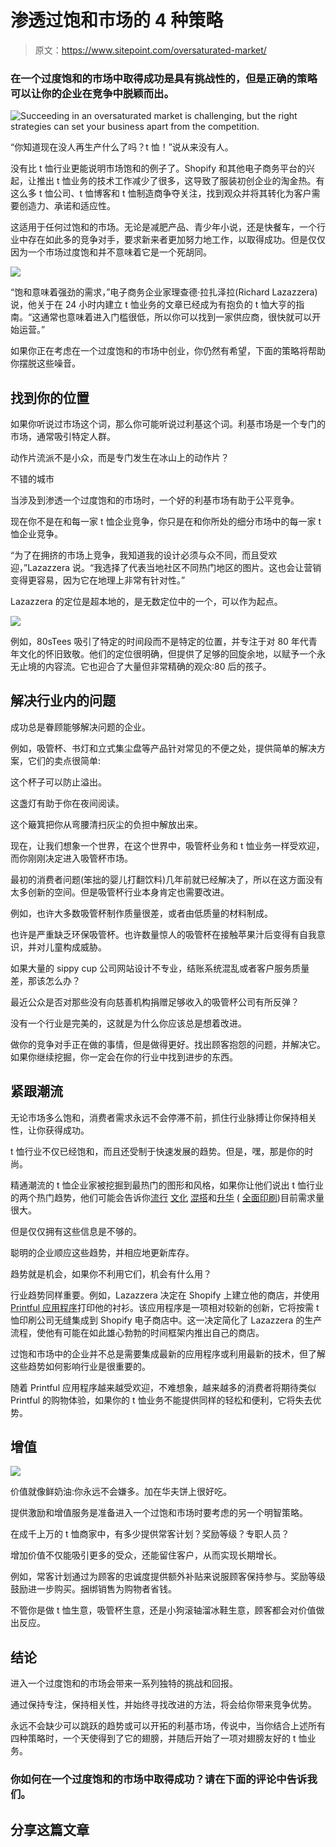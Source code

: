 # 渗透过饱和市场的 4 种策略

> 原文：<https://www.sitepoint.com/oversaturated-market/>

### 在一个过度饱和的市场中取得成功是具有挑战性的，但是正确的策略可以让你的企业在竞争中脱颖而出。

![Succeeding in an oversaturated market is challenging, but the right strategies can set your business apart from the competition.](img/869a90d0c3c969e69a396a5a168df099.png "Oversaturated Market")

“你知道现在没人再生产什么了吗？t 恤！”说从来没有人。

没有比 t 恤行业更能说明市场饱和的例子了。Shopify 和其他电子商务平台的兴起，让推出 t 恤业务的技术工作减少了很多，这导致了服装初创企业的淘金热。有这么多 t 恤公司、t 恤博客和 t 恤制造商争夺关注，找到观众并将其转化为客户需要创造力、承诺和适应性。

这适用于任何过饱和的市场。无论是减肥产品、青少年小说，还是快餐车，一个行业中存在如此多的竞争对手，要求新来者更加努力地工作，以取得成功。但是仅仅因为一个市场过度饱和并不意味着它是一个死胡同。

![](img/208ef87d868f38aed95c47ab81c7a6bb.png)

“饱和意味着强劲的需求，”电子商务企业家理查德·拉扎泽拉(Richard Lazazzera)说，他关于在 24 小时内建立 t 恤业务的文章已经成为有抱负的 t 恤大亨的指南。“这通常也意味着进入门槛很低，所以你可以找到一家供应商，很快就可以开始运营。”

如果你正在考虑在一个过度饱和的市场中创业，你仍然有希望，下面的策略将帮助你摆脱这些噪音。

## 找到你的位置

如果你听说过市场这个词，那么你可能听说过利基这个词。利基市场是一个专门的市场，通常吸引特定人群。

动作片流派不是小众，而是专门发生在冰山上的动作片？

不错的城市

当涉及到渗透一个过度饱和的市场时，一个好的利基市场有助于公平竞争。

现在你不是在和每一家 t 恤企业竞争，你只是在和你所处的细分市场中的每一家 t 恤企业竞争。

“为了在拥挤的市场上竞争，我知道我的设计必须与众不同，而且受欢迎，”Lazazzera 说。“我选择了代表当地社区不同热门地区的图片。这也会让营销变得更容易，因为它在地理上非常有针对性。”

Lazazzera 的定位是超本地的，是无数定位中的一个，可以作为起点。

![](img/bc38b5178859fcf6c2535a5b8dc48750.png)

例如，80sTees 吸引了特定的时间段而不是特定的位置，并专注于对 80 年代青年文化的怀旧致敬。他们的定位很明确，但提供了足够的回旋余地，以赋予一个永无止境的内容流。它也迎合了大量但非常精确的观众:80 后的孩子。

## 解决行业内的问题

成功总是眷顾能够解决问题的企业。

例如，吸管杯、书灯和立式集尘盘等产品针对常见的不便之处，提供简单的解决方案，它们的卖点很简单:

这个杯子可以防止溢出。

这盏灯有助于你在夜间阅读。

这个簸箕把你从弯腰清扫灰尘的负担中解放出来。

现在，让我们想象一个世界，在这个世界中，吸管杯业务和 t 恤业务一样受欢迎，而你刚刚决定进入吸管杯市场。

最初的消费者问题(笨拙的婴儿打翻饮料)几年前就已经解决了，所以在这方面没有太多创新的空间。但是吸管杯行业本身肯定也需要改进。

例如，也许大多数吸管杯制作质量很差，或者由低质量的材料制成。

也许是严重缺乏环保吸管杯。也许数量惊人的吸管杯在接触苹果汁后变得有自我意识，并对儿童构成威胁。

如果大量的 sippy cup 公司网站设计不专业，结账系统混乱或者客户服务质量差，那该怎么办？

最近公众是否对那些没有向慈善机构捐赠足够收入的吸管杯公司有所反弹？

没有一个行业是完美的，这就是为什么你应该总是想着改进。

做你的竞争对手正在做的事情，但是做得更好。找出顾客抱怨的问题，并解决它。如果你继续挖掘，你一定会在你的行业中找到进步的东西。

## 紧跟潮流

无论市场多么饱和，消费者需求永远不会停滞不前，抓住行业脉搏让你保持相关性，让你获得成功。

t 恤行业不仅已经饱和，而且还受制于快速发展的趋势。但是，嘿，那是你的时尚。

精通潮流的 t 恤企业家被挖掘到最热门的图形和风格，如果你让他们说出 t 恤行业的两个热门趋势，他们可能会告诉你[流行](https://www.teepublic.com/t-shirt/145725-a-new-king) [文化](https://www.teepublic.com/t-shirt/159671-yoshi-mitsu) [混搭](https://www.teepublic.com/t-shirt/158205-let-them-live)和[升华](http://www.zumiez.com/imaginary-foundation-the-void-sublimated-t-shirt.html) ( [全面印刷](http://www.zumiez.com/imaginary-foundation-beginning-tee-shirt.html))目前需求量很大。

但是仅仅拥有这些信息是不够的。

聪明的企业顺应这些趋势，并相应地更新库存。

趋势就是机会，如果你不利用它们，机会有什么用？

行业趋势同样重要。例如，Lazazzera 决定在 Shopify 上建立他的商店，并使用 [Printful 应用程序](https://apps.shopify.com/printful)打印他的衬衫。该应用程序是一项相对较新的创新，它将按需 t 恤印刷公司无缝集成到 Shopify 电子商店中。这一决定简化了 Lazazzera 的生产流程，使他有可能在如此雄心勃勃的时间框架内推出自己的商店。

过饱和市场中的企业并不总是需要集成最新的应用程序或利用最新的技术，但了解这些趋势如何影响行业是很重要的。

随着 Printful 应用程序越来越受欢迎，不难想象，越来越多的消费者将期待类似 Printful 的购物体验，如果你的 t 恤业务不能提供同样的轻松和便利，它将失去优势。

## 增值

![](img/206b2d9c66b318d9f8fce61fffcaf0c1.png)

价值就像鲜奶油:你永远不会嫌多。加在华夫饼上很好吃。

提供激励和增值服务是准备进入一个过饱和市场时要考虑的另一个明智策略。

在成千上万的 t 恤商家中，有多少提供常客计划？奖励等级？专职人员？

增加价值不仅能吸引更多的受众，还能留住客户，从而实现长期增长。

例如，常客计划通过为顾客的忠诚度提供额外补贴来说服顾客保持参与。奖励等级鼓励进一步购买。捆绑销售为购物者省钱。

不管你是做 t 恤生意，吸管杯生意，还是小狗滚轴溜冰鞋生意，顾客都会对价值做出反应。

## 结论

进入一个过度饱和的市场会带来一系列独特的挑战和回报。

通过保持专注，保持相关性，并始终寻找改进的方法，将会给你带来竞争优势。

永远不会缺少可以跳跃的趋势或可以开拓的利基市场，传说中，当你结合上述所有四种策略时，一个天使得到了它的翅膀，并随后开始了一项对翅膀友好的 t 恤业务。

### 你如何在一个过度饱和的市场中取得成功？请在下面的评论中告诉我们。

## 分享这篇文章